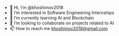 - 👋 Hi, I’m @khoshimov2018
- 👀 I’m interested in Software Engineering Internships
- 🌱 I’m currently learning AI and Blockchain
- 💞️ I’m looking to collaborate on projects related to AI
- 📫 How to reach me khoshimov2018@gmail.com

<!---
khoshimov2018/khoshimov2018 is a ✨ special ✨ repository because its `README.md` (this file) appears on your GitHub profile.
You can click the Preview link to take a look at your changes.
--->
